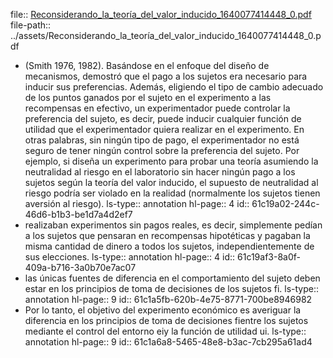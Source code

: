 file:: [Reconsiderando_la_teoría_del_valor_inducido_1640077414448_0.pdf](../assets/Reconsiderando_la_teoría_del_valor_inducido_1640077414448_0.pdf)
file-path:: ../assets/Reconsiderando_la_teoría_del_valor_inducido_1640077414448_0.pdf

- (Smith 1976,  1982). Basándose en el enfoque del diseño de mecanismos, demostró  que  el  pago  a  los  sujetos  era  necesario  para  inducir  sus  preferencias. Además, eligiendo el tipo de cambio adecuado de los puntos ganados por el sujeto en el experimento a las recompensas en efectivo, un experimentador puede controlar la preferencia del sujeto, es decir, puede inducir cualquier función de utilidad que el experimentador  quiera  realizar  en  el  experimento.  En  otras  palabras,  sin  ningún  tipo  de  pago,  el  experimentador  no  está  seguro  de  tener  ningún  control  sobre  la  preferencia  del  sujeto.  Por  ejemplo,  si  diseña  un  experimento  para  probar  una  teoría asumiendo la neutralidad al riesgo en el laboratorio sin hacer ningún pago a los  sujetos  según  la  teoría  del  valor  inducido,  el  supuesto  de  neutralidad  al  riesgo  podría ser  violado  en  la  realidad  (normalmente  los  sujetos  tienen  aversión  al  riesgo). 
  ls-type:: annotation
  hl-page:: 4
  id:: 61c19a02-244c-46d6-b1b3-be1d7a4d2ef7
- realizaban experimentos  sin  pagos  reales,  es  decir,  simplemente  pedían  a  los  sujetos  que  pensaran  en  recompensas  hipotéticas  y  pagaban  la  misma  cantidad  de  dinero  a  todos  los sujetos, independientemente de sus elecciones.
  ls-type:: annotation
  hl-page:: 4
  id:: 61c19af3-8a0f-409a-b716-3a0b70e7ac07
- las  únicas  fuentes  de  diferencia  en  el  comportamiento  del  sujeto  deben  estar  en  los  principios  de  toma  de  decisiones  de  los sujetos fi. 
  ls-type:: annotation
  hl-page:: 9
  id:: 61c1a5fb-620b-4e75-8771-700be8946982
- Por  lo  tanto,  el  objetivo  del  experimento  económico  es  averiguar  la  diferencia  en los principios de toma de decisiones fientre los sujetos mediante el control del entorno eiy la función de utilidad ui.
  ls-type:: annotation
  hl-page:: 9
  id:: 61c1a6a8-5465-48e8-b3ac-7cb295a61ad4